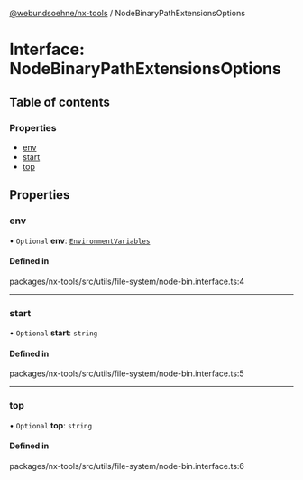 [@webundsoehne/nx-tools](../README.md) / NodeBinaryPathExtensionsOptions

# Interface: NodeBinaryPathExtensionsOptions

## Table of contents

### Properties

- [env](NodeBinaryPathExtensionsOptions.md#env)
- [start](NodeBinaryPathExtensionsOptions.md#start)
- [top](NodeBinaryPathExtensionsOptions.md#top)

## Properties

### env

• `Optional` **env**: [`EnvironmentVariables`](../README.md#environmentvariables)

#### Defined in

packages/nx-tools/src/utils/file-system/node-bin.interface.ts:4

---

### start

• `Optional` **start**: `string`

#### Defined in

packages/nx-tools/src/utils/file-system/node-bin.interface.ts:5

---

### top

• `Optional` **top**: `string`

#### Defined in

packages/nx-tools/src/utils/file-system/node-bin.interface.ts:6
